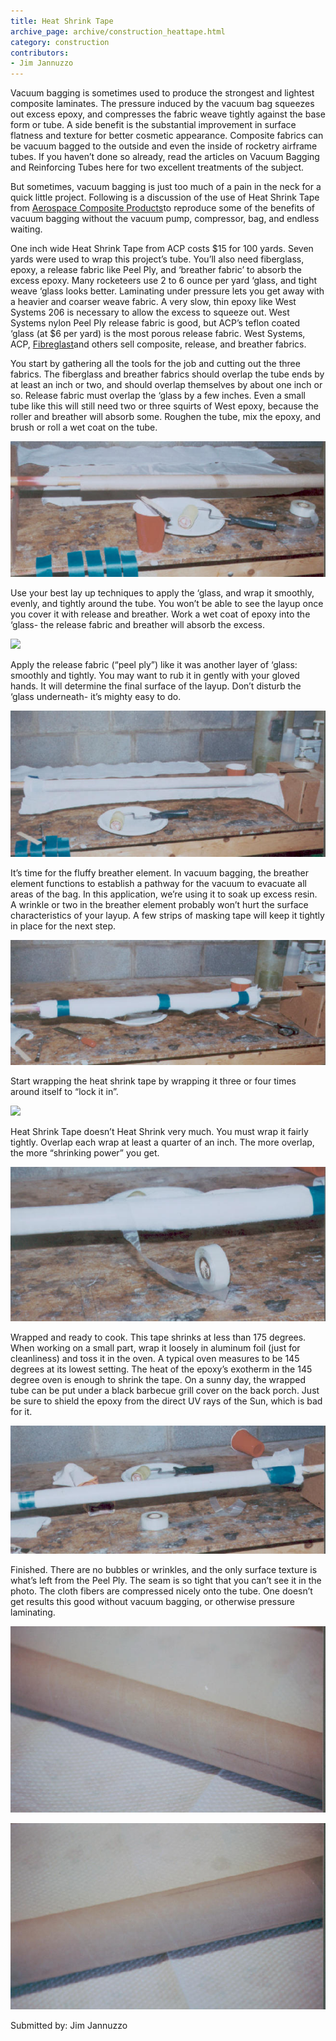 ```yaml
---
title: Heat Shrink Tape
archive_page: archive/construction_heattape.html
category: construction
contributors:
- Jim Jannuzzo
---
```

Vacuum bagging is sometimes used to produce the strongest and lightest composite laminates. The pressure induced by the vacuum bag squeezes out excess epoxy, and compresses the fabric weave tightly against the base form or tube. A side benefit is the substantial improvement in surface flatness and texture for better cosmetic appearance. Composite fabrics can be vacuum bagged to the outside and even the inside of rocketry airframe tubes. If you haven’t done so already, read the articles on Vacuum Bagging and Reinforcing Tubes here for two excellent treatments of the subject.

But sometimes, vacuum bagging is just too much of a pain in the neck for a quick little project. Following is a discussion of the use of Heat Shrink Tape from [Aerospace Composite Products](http://www.acp-composites.com)to reproduce some of the benefits of vacuum bagging without the vacuum pump, compressor, bag, and endless waiting.

One inch wide Heat Shrink Tape from ACP costs $15 for 100 yards. Seven yards were used to wrap this project’s tube. You’ll also need fiberglass, epoxy, a release fabric like Peel Ply, and ‘breather fabric’ to absorb the excess epoxy. Many rocketeers use 2 to 6 ounce per yard ‘glass, and tight weave ‘glass looks better. Laminating under pressure lets you get away with a heavier and coarser weave fabric. A very slow, thin epoxy like West Systems 206 is necessary to allow the excess to squeeze out. West Systems nylon Peel Ply release fabric is good, but ACP’s teflon coated ‘glass (at $6 per yard) is the most porous release fabric. West Systems, ACP, [Fibreglast](http://www.fibreglast.com)and others sell composite, release, and breather fabrics.

You start by gathering all the tools for the job and cutting out the three fabrics. The fiberglass and breather fabrics should overlap the tube ends by at least an inch or two, and should overlap themselves by about one inch or so. Release fabric must overlap the ‘glass by a few inches. Even a small tube like this will still need two or three squirts of West epoxy, because the roller and breather will absorb some. Roughen the tube, mix the epoxy, and brush or roll a wet coat on the tube.

![](/images/heattape_1a.jpg)

Use your best lay up techniques to apply the ‘glass, and wrap it smoothly, evenly, and tightly around the tube. You won’t be able to see the layup once you cover it with release and breather. Work a wet coat of epoxy into the ‘glass- the release fabric and breather will absorb the excess.

![](/images/heattape_2a.jpg)

Apply the release fabric (“peel ply”) like it was another layer of ‘glass: smoothly and tightly. You may want to rub it in gently with your gloved hands. It will determine the final surface of the layup. Don’t disturb the ‘glass underneath- it’s mighty easy to do.

![](/images/heattape_3a.jpg)

It’s time for the fluffy breather element. In vacuum bagging, the breather element functions to establish a pathway for the vacuum to evacuate all areas of the bag. In this application, we’re using it to soak up excess resin. A wrinkle or two in the breather element probably won’t hurt the surface characteristics of your layup. A few strips of masking tape will keep it tightly in place for the next step.

![](/images/heattape_4a.jpg)

Start wrapping the heat shrink tape by wrapping it three or four times around itself to “lock it in”.

![](/images/heattape_5a.jpg)

Heat Shrink Tape doesn’t Heat Shrink very much. You must wrap it fairly tightly. Overlap each wrap at least a quarter of an inch. The more overlap, the more “shrinking power” you get.

![](/images/heattape_6a.jpg)

Wrapped and ready to cook. This tape shrinks at less than 175 degrees. When working on a small part, wrap it loosely in aluminum foil (just for cleanliness) and toss it in the oven. A typical oven measures to be 145 degrees at its lowest setting. The heat of the epoxy’s exotherm in the 145 degree oven is enough to shrink the tape. On a sunny day, the wrapped tube can be put under a black barbecue grill cover on the back porch. Just be sure to shield the epoxy from the direct UV rays of the Sun, which is bad for it.

![](/images/heattape_7b.jpg)

Finished. There are no bubbles or wrinkles, and the only surface texture is what’s left from the Peel Ply. The seam is so tight that you can’t see it in the photo. The cloth fibers are compressed nicely onto the tube. One doesn’t get results this good without vacuum bagging, or otherwise pressure laminating.

![](/images/heattape_8a.jpg)

![](/images/heattape_9a.jpg)

Submitted by: Jim Jannuzzo

